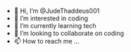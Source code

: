 - 👋 Hi, I’m @JudeThaddeus001
- 👀 I’m interested in coding
- 🌱 I’m currently learning tech
- 💞️ I’m looking to collaborate on coding
- 📫 How to reach me ...


<!---
JudeThaddeus001/JudeThaddeus001 is a ✨ special ✨ repository because its `README.md` (this file) appears on your GitHub profile.
You can click the Preview link to take a look at your changes.
--->
